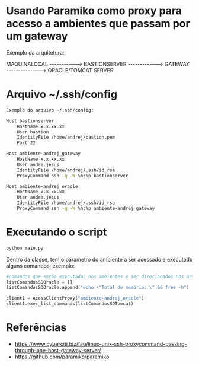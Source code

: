 # Usando Paramiko como proxy para acesso a ambientes que passam por um gateway

Exemplo da arquitetura:

MAQUINALOCAL ----------->    BASTIONSERVER   ------------> GATEWAY  --------------> ORACLE/TOMCAT SERVER

# Arquivo ~/.ssh/config

```sh
Exemplo do arquivo ~/.ssh/config:

Host bastionserver
    Hostname x.x.xx.xx
    User bastion
    IdentityFile /home/andrej/bastion.pem
    Port 22

Host ambiente-andrej_gateway
    HostName x.x.xx.xx
    User andre.jesus
    IdentityFile /home/andrej/.ssh/id_rsa
    ProxyCommand ssh -q -W %h:%p bastionserver

Host ambiente-andrej_oracle
    HostName x.x.xx.xx
    User andre.jesus
    IdentityFile /home/andrej/.ssh/id_rsa
    ProxyCommand ssh -q -W %h:%p ambiente-andrej_gateway
```

# Executando o script

``` python
python main.py
```

Dentro da classe, tem o parametro do ambiente a ser acessado e executado alguns comandos, exemplo: 

``` python
#comandos que serão executados nos ambientes e ser direcionados nos arquivos de logs
listComandosSOOracle = []
listComandosSOOracle.append("echo \"Total de memória: \" && free -h")

client1 = AcessClientProxy("ambiente-andrej_oracle")
client1.exec_list_commands(listComandosSOTomcat)
```

# Referências

* https://www.cyberciti.biz/faq/linux-unix-ssh-proxycommand-passing-through-one-host-gateway-server/
* https://github.com/paramiko/paramiko